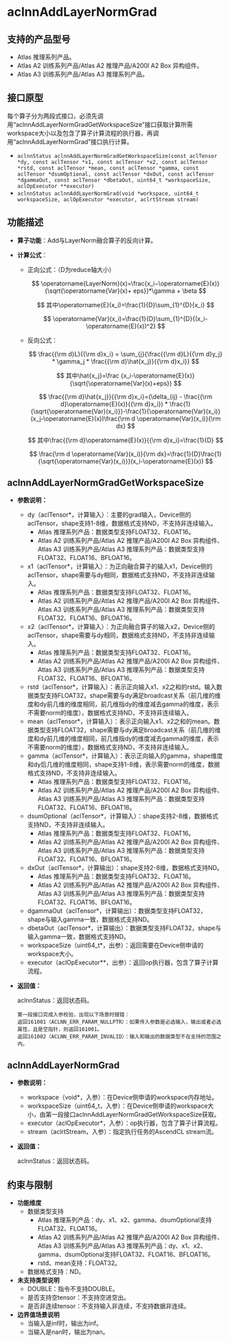 # aclnnAddLayerNormGrad

## 支持的产品型号

- Atlas 推理系列产品。
- Atlas A2 训练系列产品/Atlas A2 推理产品/A200I A2 Box 异构组件。
- Atlas A3 训练系列产品/Atlas A3 推理系列产品。

## 接口原型
每个算子分为两段式接口，必须先调用“aclnnAddLayerNormGradGetWorkspaceSize”接口获取计算所需workspace大小以及包含了算子计算流程的执行器，再调用“aclnnAddLayerNormGrad”接口执行计算。
*  `aclnnStatus aclnnAddLayerNormGradGetWorkspaceSize(const aclTensor *dy, const aclTensor *x1, const aclTensor *x2, const aclTensor *rstd, const aclTensor *mean, const aclTensor *gamma, const aclTensor *dsumOptional, const aclTensor *dxOut, const aclTensor *dgammaOut, const aclTensor *dbetaOut, uint64_t *workspaceSize, aclOpExecutor **executor)`
*  `aclnnStatus aclnnAddLayerNormGrad(void *workspace, uint64_t workspaceSize, aclOpExecutor *executor, aclrtStream stream)`

## 功能描述
- **算子功能**：Add与LayerNorm融合算子的反向计算。

- **计算公式**：

  - 正向公式：（D为reduce轴大小）

    $$
    \operatorname{LayerNorm}(x)=\frac{x_i−\operatorname{E}(x)}{\sqrt{\operatorname{Var}(x)+ eps}}*\gamma + \beta
    $$

    $$
    其中\operatorname{E}(x_i)=\frac{1}{D}\sum_{1}^{D}{x_i}
    $$

    $$
    \operatorname{Var}(x_i)=\frac{1}{D}\sum_{1}^{D}{(x_i-\operatorname{E}(x))^2}
    $$

  - 反向公式：

    $$
    \frac{{\rm d}L}{{\rm d}x_i} = \sum_{j}{\frac{{\rm d}L}{{\rm d}y_j} * \gamma_j * \frac{{\rm d}\hat{x_j}}{{\rm d}x_i}}
    $$

    $$
    其中\hat{x_j}=\frac {x_i-\operatorname{E}(x)}{\sqrt{\operatorname{Var}(x)+eps}}
    $$

    $$
    \frac{{\rm d}\hat{x_j}}{{\rm d}x_i}=(\delta_{ij} - \frac{{\rm d}\operatorname{E}(x)}{{\rm d}x_i}) * \frac{1}{\sqrt{\operatorname{Var}(x_i)}}-\frac{1}{\operatorname{Var}(x_i)}(x_j-\operatorname{E}(x))\frac{\rm d \operatorname{Var}(x_i)}{\rm dx}
    $$

    $$
    其中\frac{{\rm d}\operatorname{E}(x)}{{\rm d}x_i}=\frac{1}{D}
    $$

    $$
    \frac{\rm d \operatorname{Var}(x_i)}{\rm dx}=\frac{1}{D}\frac{1}{\sqrt{\operatorname{Var}(x_i)}}(x_i-\operatorname{E}(x))
    $$



## aclnnAddLayerNormGradGetWorkspaceSize

- **参数说明：**
  * dy（aclTensor\*，计算输入）：主要的grad输入，Device侧的aclTensor，shape支持1-8维，数据格式支持ND，不支持非连续输入。
    * Atlas 推理系列产品：数据类型支持FLOAT32、FLOAT16。
    * Atlas A2 训练系列产品/Atlas A2 推理产品/A200I A2 Box 异构组件、Atlas A3 训练系列产品/Atlas A3 推理系列产品：数据类型支持FLOAT32、FLOAT16、BFLOAT16。
  * x1（aclTensor\*，计算输入）：为正向融合算子的输入x1，Device侧的aclTensor，shape需要与dy相同，数据格式支持ND，不支持非连续输入。
    * Atlas 推理系列产品：数据类型支持FLOAT32、FLOAT16。
    * Atlas A2 训练系列产品/Atlas A2 推理产品/A200I A2 Box 异构组件、Atlas A3 训练系列产品/Atlas A3 推理系列产品：数据类型支持FLOAT32、FLOAT16、BFLOAT16。
  * x2（aclTensor\*，计算输入）：为正向融合算子的输入x2，Device侧的aclTensor，shape需要与dy相同，数据格式支持ND，不支持非连续输入。
    * Atlas 推理系列产品：数据类型支持FLOAT32、FLOAT16。
    * Atlas A2 训练系列产品/Atlas A2 推理产品/A200I A2 Box 异构组件、Atlas A3 训练系列产品/Atlas A3 推理系列产品：数据类型支持FLOAT32、FLOAT16、BFLOAT16。
  * rstd（aclTensor\*，计算输入）：表示正向输入x1、x2之和的rstd。输入数据类型支持FLOAT32，shape需要与dy满足broadcast关系（前几维的维度和dy前几维的维度相同，前几维指dy的维度减去gamma的维度，表示不需要norm的维度），数据格式支持ND，不支持非连续输入。
  * mean（aclTensor\*，计算输入）：表示正向输入x1、x2之和的mean。数据类型支持FLOAT32，shape需要与dy满足broadcast关系（前几维的维度和dy前几维的维度相同，前几维指dy的维度减去gamma的维度，表示不需要norm的维度），数据格式支持ND，不支持非连续输入。
  * gamma（aclTensor\*，计算输入）：表示正向输入的gamma，shape维度和dy后几维的维度相同，shape支持1-8维，表示需要norm的维度，数据格式支持ND，不支持非连续输入。
    * Atlas 推理系列产品：数据类型支持FLOAT32、FLOAT16。
    * Atlas A2 训练系列产品/Atlas A2 推理产品/A200I A2 Box 异构组件、Atlas A3 训练系列产品/Atlas A3 推理系列产品：数据类型支持FLOAT32、FLOAT16、BFLOAT16。
  * dsumOptional（aclTensor\*，计算输入）：shape支持2-8维，数据格式支持ND，不支持非连续输入。
    * Atlas 推理系列产品：数据类型支持FLOAT32、FLOAT16。
    * Atlas A2 训练系列产品/Atlas A2 推理产品/A200I A2 Box 异构组件、Atlas A3 训练系列产品/Atlas A3 推理系列产品：数据类型支持FLOAT32、FLOAT16、BFLOAT16。
  * dxOut（aclTensor\*，计算输出）：shape支持2-8维，数据格式支持ND。
    * Atlas 推理系列产品：数据类型支持FLOAT32、FLOAT16。
    * Atlas A2 训练系列产品/Atlas A2 推理产品/A200I A2 Box 异构组件、Atlas A3 训练系列产品/Atlas A3 推理系列产品：数据类型支持FLOAT32、FLOAT16、BFLOAT16。
  * dgammaOut（aclTensor\*，计算输出）：数据类型支持FLOAT32，shape与输入gamma一致，数据格式支持ND。
  * dbetaOut（aclTensor\*，计算输出）：数据类型支持FLOAT32，shape与输入gamma一致，数据格式支持ND。
  * workspaceSize（uint64_t\*，出参）：返回需要在Device侧申请的workspace大小。
  * executor（aclOpExecutor\*\*，出参）：返回op执行器，包含了算子计算流程。

- **返回值：**

  aclnnStatus：返回状态码。

  ```
  第一段接口完成入参校验，出现以下场景时报错：
  返回161001（ACLNN_ERR_PARAM_NULLPTR）：如果传入参数是必选输入，输出或者必选属性，且是空指针，则返回161001。
  返回161002（ACLNN_ERR_PARAM_INVALID）：输入和输出的数据类型不在支持的范围之内。
  ```


## aclnnAddLayerNormGrad
- **参数说明：**
  * workspace（void\*，入参）：在Device侧申请的workspace内存地址。
  * workspaceSize（uint64_t，入参）：在Device侧申请的workspace大小，由第一段接口aclnnAddLayerNormGradGetWorkspaceSize获取。
  * executor（aclOpExecutor\*，入参）：op执行器，包含了算子计算流程。
  * stream（aclrtStream，入参）：指定执行任务的AscendCL stream流。

- **返回值：**

  aclnnStatus：返回状态码。

## 约束与限制
- **功能维度**
  * 数据类型支持
    * Atlas 推理系列产品：dy、x1、x2、gamma、dsumOptional支持FLOAT32、FLOAT16。
    * Atlas A2 训练系列产品/Atlas A2 推理产品/A200I A2 Box 异构组件、Atlas A3 训练系列产品/Atlas A3 推理系列产品：dy、x1、x2、gamma、dsumOptional支持FLOAT32、FLOAT16、BFLOAT16。
    * rstd、mean支持：FLOAT32。
  * 数据格式支持：ND。
- **未支持类型说明**
  * DOUBLE：指令不支持DOUBLE。
  * 是否支持空tensor：不支持空进空出。
  * 是否非连续tensor：不支持输入非连续，不支持数据非连续。
- **边界值场景说明**
  * 当输入是inf时，输出为inf。
  * 当输入是nan时，输出为nan。
